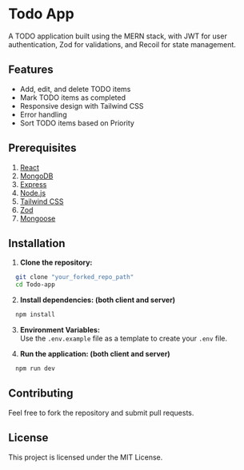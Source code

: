 # Todo App

A TODO application built using the MERN stack, with JWT for user authentication, Zod for validations, and Recoil for state management.

## Features

- Add, edit, and delete TODO items
- Mark TODO items as completed
- Responsive design with Tailwind CSS
- Error handling
- Sort TODO items based on Priority

## Prerequisites

1. [React](https://react.dev/)
2. [MongoDB](https://www.mongodb.com/)
3. [Express](https://expressjs.com/)
4. [Node.js](https://nodejs.org/en)
5. [Tailwind CSS](https://tailwindcss.com/)
6. [Zod](https://zod.dev/)
7. [Mongoose](https://mongoosejs.com/)

## Installation

1. **Clone the repository:**

```bash
  git clone "your_forked_repo_path"
  cd Todo-app
```

2. **Install dependencies: (both client and server)**

```bash
  npm install
```

3. **Environment Variables:** \
   Use the `.env.example` file as a template to create your `.env` file.

4. **Run the application: (both client and server)**

```bash
  npm run dev
```

## Contributing

Feel free to fork the repository and submit pull requests.

## License

This project is licensed under the MIT License.
